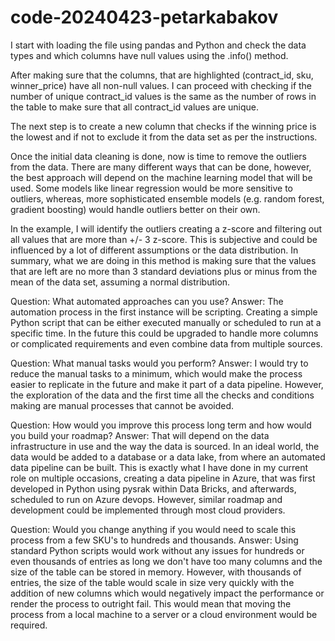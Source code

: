 # code-20240423-petarkabakov

I start with loading the file using pandas and Python and check the data types and which columns have null values using the .info() method. 

After making sure that the columns, that are highlighted (contract_id, sku, winner_price) have all non-null values. I can proceed with checking if the number of unique contract_id values is the same as the number of rows in the table to make sure that all contract_id values are unique. 

The next step is to create a new column that checks if the winning price is the lowest and if not to exclude it from the data set as per the instructions.

Once the initial data cleaning is done, now is time to remove the outliers from the data. There are many different ways that can be done, however, the best approach will depend on the machine learning model that will be used. Some models like linear regression would be more sensitive to outliers, whereas, more sophisticated ensemble models (e.g. random forest, gradient boosting) would handle outliers better on their own. 

In the example, I will identify the outliers creating a z-score and filtering out all values that are more than +/- 3 z-score. This is subjective and could be influenced by a lot of different assumptions or the data distribution. In summary, what we are doing in this method is making sure that the values that are left are no more than 3 standard deviations plus or minus from the mean of the data set, assuming a normal distribution. 

Question: What automated approaches can you use?
Answer: The automation process in the first instance will be scripting. Creating a simple Python script that can be either executed manually or scheduled to run at a specific time. In the future this could be upgraded to handle more columns or complicated requirements and even combine data from multiple sources. 

Question: What manual tasks would you perform?
Answer: I would try to reduce the manual tasks to a minimum, which would make the process easier to replicate in the future and make it part of a data pipeline. However, the exploration of the data and the first time all the checks and conditions making are manual processes that cannot be avoided.

Question: How would you improve this process long term and how would you build your roadmap?
Answer: That will depend on the data infrastructure in use and the way the data is sourced. In an ideal world, the data would be added to a database or a data lake, from where an automated data pipeline can be built. This is exactly what I have done in my current role on multiple occasions, creating a data pipeline in Azure, that was first developed in Python using pysrak within Data Bricks, and afterwards, scheduled to run on Azure devops. However, similar roadmap and development could be implemented through most cloud providers. 

Question: Would you change anything if you would need to scale this process from a few SKU's to hundreds and thousands.
Answer: Using standard Python scripts would work without any issues for hundreds or even thousands of entries as long we don't have too many columns and the size of the table can be stored in memory. However, with thousands of entries, the size of the table would scale in size very quickly with the addition of new columns which would negatively impact the performance or render the process to outright fail. This would mean that moving the process from a local machine to a server or a cloud environment would be required. 
